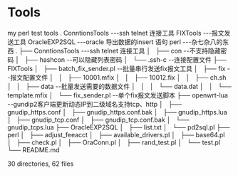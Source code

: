 # Tools
my perl test tools .
ConntionsTools   ---ssh telnet 连接工具
FIXTools         ---报文发送工具
OracleEXP2SQL    ---oracle 导出数据的insert 语句
perl             ---杂七杂八的东西
.
├── ConntionsTools                  ---ssh telnet 连接工具
│   ├── con                        --不支持隐藏密码
│   ├── hashcon                    --可以隐藏列表密码
│   └── .ssh-c                     --连接配置文件
├── FIXTools
│   ├── batch_fix_sender.pl        --批量串行发送fix报文工具
│   ├── fix                        --报文配置文件
│   │   ├── 10001.mfix
│   │   ├── 10012.fix
│   │   ├── ch.sh
│   │   ├── data                  --批量发送需要的数据文件
│   │   │   └── data.dat
│   │   └── template.mfix
│   └── fix_sender.pl              --单个fix报文发送脚本
├── openwrt-lua                     --gundip2客户端更新动态IP到二级域名支持tcp、http
│   ├── gnudip_https.conf
│   ├── gnudip_https.conf.bak
│   ├── gnudip_https.lua
│   ├── gnudip_tcp.conf
│   ├── gnudip_tcp.conf.bak
│   └── gnudip_tcps.lua
├── OracleEXP2SQL
│   ├── list.txt
│   └── pd2sql.pl
├── perl
│   ├── adjust_feeacct
│   ├── available_drivers.pl
│   ├── base64.pl
│   ├── check.pl
│   ├── OraConn.pl
│   ├── rand_test.pl
│   └── test.pl
└── README.md

30 directories, 62 files
